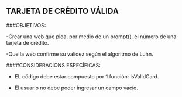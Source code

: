 ## TARJETA DE CRÉDITO VÁLIDA

###OBJETIVOS:

-Crear una web que pida, por medio de un prompt(), el número de una tarjeta de crédito.

-Que la web confirme su validez según el algoritmo de Luhn.

####CONSIDERACIONS ESPECÍFICAS:

- EL código debe estar compuesto por 1 función: isValidCard.

- El usuario no debe poder ingresar un campo vacío.